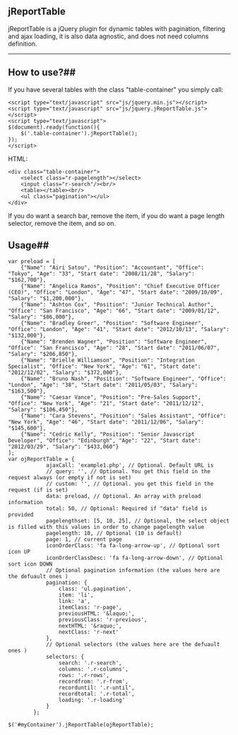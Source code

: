 ## jReportTable ##
jReportTable is a jQuery plugin for dynamic tables with pagination, filtering and ajax loading, it is also data agnostic, and does not need columns definition.

----------

## How to use?##
If you have several tables with the class "table-container" you simply call:

	<script type="text/javascript" src="js/jquery.min.js"></script>
	<script type="text/javascript" src="js/jquery.jReportTable.js"></script>
	<script type="text/javascript">
	$(document).ready(function(){
		$('.table-container').jReportTable();
	});
    </script>

HTML:

    <div class="table-container">
	    <select class="r-pagelength"></select>
	    <input class="r-search"/><br/>
		<table></table><br/>
		<ul class="pagination"></ul>
	</div>

If you do want a search bar, remove the item, if you do want a page length selector, remove the item, and so on.

## Usage##
    var preload = [
    	{"Name": "Airi Satou", "Position": "Accountant", "Office": "Tokyo", "Age": "33", "Start date": "2008/11/28", "Salary": "$162,700"},
    	{"Name": "Angelica Ramos", "Position": "Chief Executive Officer (CEO)", "Office": "London", "Age": "47", "Start date": "2009/10/09", "Salary": "$1,200,000"},
    	{"Name": "Ashton Cox", "Position": "Junior Technical Author", "Office": "San Francisco", "Age": "66", "Start date": "2009/01/12", "Salary": "$86,000"},
    	{"Name": "Bradley Greer", "Position": "Software Engineer", "Office": "London", "Age": "41", "Start date": "2012/10/13", "Salary": "$132,000"},
    	{"Name": "Brenden Wagner", "Position": "Software Engineer", "Office": "San Francisco", "Age": "28", "Start date": "2011/06/07", "Salary": "$206,850"},
    	{"Name": "Brielle Williamson", "Position": "Integration Specialist", "Office": "New York", "Age": "61", "Start date": "2012/12/02", "Salary": "$372,000"},
    	{"Name": "Bruno Nash", "Position": "Software Engineer", "Office": "London", "Age": "38", "Start date": "2011/05/03", "Salary": "$163,500"},
    	{"Name": "Caesar Vance", "Position": "Pre-Sales Support", "Office": "New York", "Age": "21", "Start date": "2011/12/12", "Salary": "$106,450"},
    	{"Name": "Cara Stevens", "Position": "Sales Assistant", "Office": "New York", "Age": "46", "Start date": "2011/12/06", "Salary": "$145,600"},
    	{"Name": "Cedric Kelly", "Position": "Senior Javascript Developer", "Office": "Edinburgh", "Age": "22", "Start date": "2012/03/29", "Salary": "$433,060"}
    ];
    var ojReportTable = {
    	        ajaxCall: 'example1.php', // Optional. Default URL is
    	        // query: '', // Optional. You get this field in the request always (or empty if not is set)
    	        // custom: '', // Optional. you get this field in the request (if is set)
    	        data: preload, // Optional. An array with preload information
    	        total: 50, // Optional: Required if "data" field is provided
    	        pagelengthset: [5, 10, 25], // Optional, the select object is filled with this values in order to change pagelength value
    	        pagelength: 10, // Optional (10 is default)
    	        page: 1, // current page
    	        iconOrderClass: 'fa fa-long-arrow-up', // Optional sort icon UP
    	        iconOrderClassDesc: 'fa fa-long-arrow-down', // Optional sort icon DOWN
    	        // Optional pagination information (the values here are the defuault ones )
    	        pagination: {
    	        	class: 'ul.pagination',
    	        	item: 'li',
    	        	link: 'a',
    	        	itemClass: 'r-page',
    				previousHTML: '&laquo;',
    	        	previousClass: 'r-previous',
    				nextHTML: '&raquo;',
    	        	nextClass: 'r-next'
    	        },
    	        // Optional selectors (the values here are the defuault ones )
    	        selectors: {
    	        	search: '.r-search',
    	        	columns: '.r-columns',
    	        	rows: '.r-rows',
    	        	recordfrom: '.r-from',
    	        	recorduntil: '.r-until',
    	        	recordtotal: '.r-total',
    	        	loading: '.r-loading'
    	        }
            };
    
    $('#myContainer').jReportTable(ojReportTable);